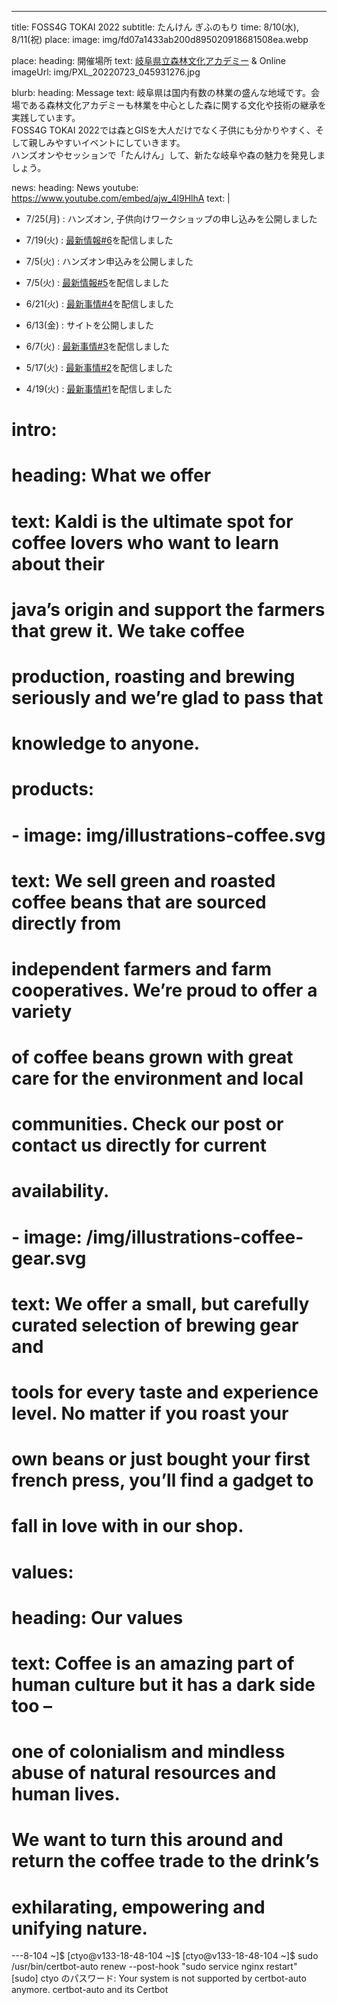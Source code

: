 ---
title: FOSS4G TOKAI 2022
subtitle: たんけん ぎふのもり
time: 8/10(水), 8/11(祝) 
place: 
image: img/fd07a1433ab200d895020918681508ea.webp

place:
  heading: 開催場所
  text:  <a target="blank" href="https://www.forest.ac.jp/about/access/">岐阜県立森林文化アカデミー</a> & Online
  imageUrl: img/PXL_20220723_045931276.jpg

blurb:
  heading: Message
  text:  岐阜県は国内有数の林業の盛んな地域です。会場である森林文化アカデミーも林業を中心とした森に関する文化や技術の継承を実践しています。<br>
    FOSS4G TOKAI 2022では森とGISを大人だけでなく子供にも分かりやすく、そして親しみやすいイベントにしていきます。<br>
    ハンズオンやセッションで「たんけん」して、新たな岐阜や森の魅力を発見しましょう。



news:
  heading: News
  youtube: https://www.youtube.com/embed/ajw_4l9HlhA
  text: 
   | 
   - 7/25(月) : ハンズオン, 子供向けワークショップの申し込みを公開しました

   - 7/19(火) : [最新情報#6](https://www.youtube.com/watch?v=ajw_4l9HlhA)を配信しました

   - 7/5(火) : ハンズオン申込みを公開しました

   - 7/5(火) : [最新情報#5](https://www.youtube.com/watch?v=joCZmBGPfTc)を配信しました

   - 6/21(火) : [最新事情#4](https://www.youtube.com/watch?v=54oGFBVxCA0)を配信しました

   - 6/13(金) : サイトを公開しました

   - 6/7(火) : [最新事情#3](https://www.youtube.com/watch?v=y8T_XuSUlwU)を配信しました

   - 5/17(火) : [最新事情#2](https://www.youtube.com/watch?v=LZ5AnpvUqdI)を配信しました

   - 4/19(火) : [最新事情#1](https://www.youtube.com/watch?v=t19MPU4n7tc)を配信しました

# intro:
#   heading: What we offer
#   text: Kaldi is the ultimate spot for coffee lovers who want to learn about their
#     java’s origin and support the farmers that grew it. We take coffee
#     production, roasting and brewing seriously and we’re glad to pass that
#     knowledge to anyone.
# products:
#   - image: img/illustrations-coffee.svg
#     text: We sell green and roasted coffee beans that are sourced directly from
#       independent farmers and farm cooperatives. We’re proud to offer a variety
#       of coffee beans grown with great care for the environment and local
#       communities. Check our post or contact us directly for current
#       availability.
#   - image: /img/illustrations-coffee-gear.svg
#     text: We offer a small, but carefully curated selection of brewing gear and
#       tools for every taste and experience level. No matter if you roast your
#       own beans or just bought your first french press, you’ll find a gadget to
#       fall in love with in our shop.
# values:
#   heading: Our values
#   text: Coffee is an amazing part of human culture but it has a dark side too –
#     one of colonialism and mindless abuse of natural resources and human lives.
#     We want to turn this around and return the coffee trade to the drink’s
#     exhilarating, empowering and unifying nature.
---8-104 ~]$
[ctyo@v133-18-48-104 ~]$
[ctyo@v133-18-48-104 ~]$ sudo /usr/bin/certbot-auto renew --post-hook "sudo service nginx restart"
[sudo] ctyo のパスワード:
Your system is not supported by certbot-auto anymore.
certbot-auto and its Certbot